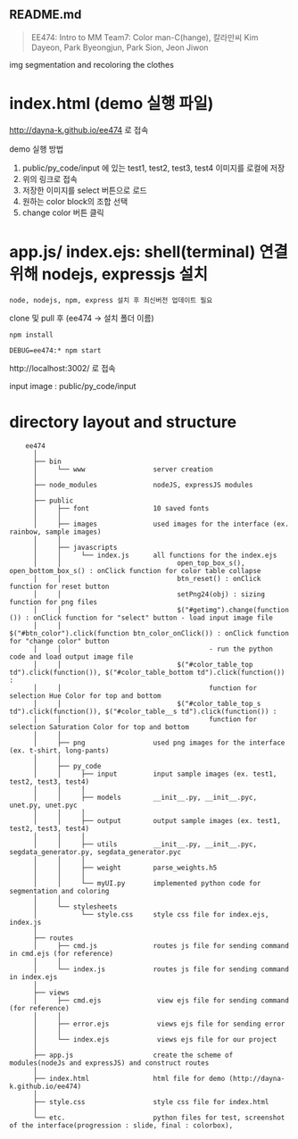 ## README.md

> EE474: Intro to MM
> Team7: Color man-C(hange), 칼라만씨
> Kim Dayeon, Park Byeongjun, Park Sion, Jeon Jiwon

img segmentation and recoloring the clothes


# index.html (demo 실행 파일)
http://dayna-k.github.io/ee474 로 접속

demo 실행 방법
1. public/py_code/input 에 있는 test1, test2, test3, test4 이미지를 로컬에 저장
2. 위의 링크로 접속
3. 저장한 이미지를 select 버튼으로 로드
4. 원하는 color block의 조합 선택
5. change color 버튼 클릭


# app.js/ index.ejs: shell(terminal) 연결 위해 nodejs, expressjs 설치
```
node, nodejs, npm, express 설치 후 최신버전 업데이트 필요
```

clone 및 pull 후 (ee474 -> 설치 폴더 이름)

```
npm install

DEBUG=ee474:* npm start
```
http://localhost:3002/ 로 접속

input image : public/py_code/input


# directory layout and structure

        ee474
          │
          ├── bin
          │     └── www                 server creation
          │
          ├── node_modules              nodeJS, expressJS modules
          │
          ├── public
          │     ├── font                10 saved fonts
          │     │
          │     ├── images              used images for the interface (ex. rainbow, sample images)
          │     │
          │     ├── javascripts
          │     │     └── index.js      all functions for the index.ejs
          │     │                             open_top_box_s(), open_bottom_box_s() : onClick function for color table collapse
          │     │                             btn_reset() : onClick function for reset button
          │     │                             setPng24(obj) : sizing function for png files
          │     │                             $("#getimg").change(function ()) : onClick function for "select" button - load input image file
          │     │                             $("#btn_color").click(function btn_color_onClick()) : onClick function for "change color" button
          │     │                                     - run the python code and load output image file
          │     │                             $("#color_table_top td").click(function()), $("#color_table_bottom td").click(function()) :
          │     │                                     function for selection Hue Color for top and bottom
          │     │                             $("#color_table_top_s td").click(function()), $("#color_table__s td").click(function()) :  
          │     │                                     function for selection Saturation Color for top and bottom
          │     │                             
          │     ├── png                 used png images for the interface (ex. t-shirt, long-pants)
          │     │
          │     ├── py_code
          │     │     ├── input         input sample images (ex. test1, test2, test3, test4)
          │     │     │
          │     │     ├── models        __init__.py, __init__.pyc, unet.py, unet.pyc
          │     │     │
          │     │     ├── output        output sample images (ex. test1, test2, test3, test4)
          │     │     │
          │     │     ├── utils         __init__.py, __init__.pyc, segdata_generator.py, segdata_generator.pyc
          │     │     │
          │     │     ├── weight        parse_weights.h5
          │     │     │
          │     │     └── myUI.py       implemented python code for segmentation and coloring
          │     │
          │     └── stylesheets
          │           └── style.css     style css file for index.ejs, index.js
          │
          ├── routes
          │     ├── cmd.js              routes js file for sending command in cmd.ejs (for reference)
          │     │
          │     └── index.js            routes js file for sending command in index.ejs
          │
          ├── views
          │     ├── cmd.ejs              view ejs file for sending command (for reference)
          │     │
          │     ├── error.ejs            views ejs file for sending error
          │     │
          │     └── index.ejs            views ejs file for our project
          │
          ├── app.js                    create the scheme of modules(nodeJs and expressJS) and construct routes
          │
          ├── index.html                html file for demo (http://dayna-k.github.io/ee474)
          │
          ├── style.css                 style css file for index.html
          │
          └── etc.                      python files for test, screenshot of the interface(progression : slide, final : colorbox),
